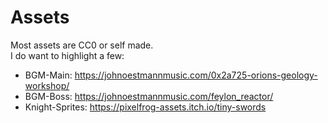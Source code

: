 # Assets
Most assets are CC0 or self made.<br>
I do want to highlight a few:
- BGM-Main: https://johnoestmannmusic.com/0x2a725-orions-geology-workshop/
- BGM-Boss: https://johnoestmannmusic.com/feylon_reactor/
- Knight-Sprites: https://pixelfrog-assets.itch.io/tiny-swords
